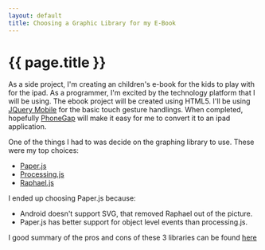 ```yaml
---
layout: default
title: Choosing a Graphic Library for my E-Book
---
```


{{ page.title }}
================

As a side project, I'm creating an children's e-book for the kids to play with for the ipad.
As a programmer, I'm excited by the technology platform that I will be using.  The ebook project will be created using HTML5.  I'll be using [JQuery Mobile](http://jquerymobile.com) for the basic touch gesture handlings.  When completed, hopefully [PhoneGap](http://phonegap.com) will make it easy for me to convert it to an ipad application.

One of the things I had to was decide on the graphing library to use.  These were my top choices:

* [Paper.js](http://paperjs.org)
* [Processing.js](http://processingjs.org)
* [Raphael.js](http://raphaeljs.com)

I ended up choosing Paper.js because:

* Android doesn't support SVG, that removed Raphael out of the picture.
* Paper.js has better support for object level events than processing.js.

I good summary of the pros and cons of these 3 libraries can be found [here](http://coding.smashingmagazine.com/2012/02/22/web-drawing-throwdown-paper-processing-raphael/)
